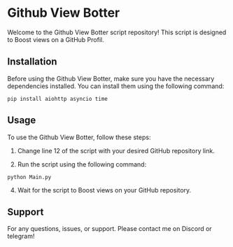 # Github View Botter

Welcome to the Github View Botter script repository! This script is designed to Boost views on a GitHub Profil.

## Installation

Before using the Github View Botter, make sure you have the necessary dependencies installed. You can install them using the following command:

```
pip install aiohttp asyncio time
```

## Usage

To use the Github View Botter, follow these steps:

1. Change line 12 of the script with your desired GitHub repository link.

2. Run the script using the following command:

```
python Main.py
```

4. Wait for the script to Boost views on your GitHub repository.

## Support

For any questions, issues, or support. Please contact me on Discord or telegram!
